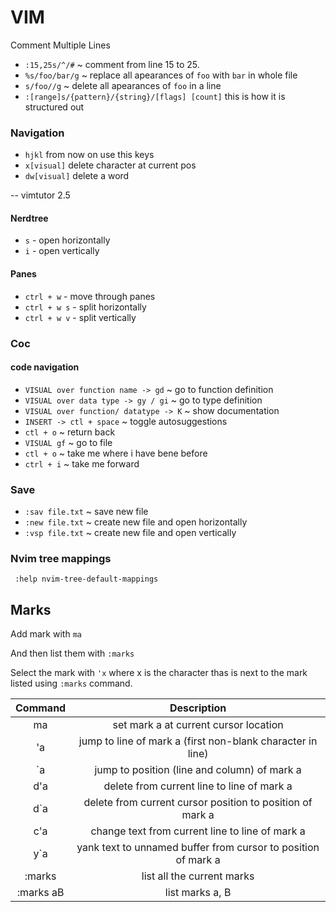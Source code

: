 # VIM
Comment Multiple Lines
- `:15,25s/^/#` ~  comment from line 15 to 25.
- `%s/foo/bar/g` ~ replace all apearances of `foo` with `bar` in whole file
- `s/foo//g` ~ delete all apearances of `foo` in a line
- `:[range]s/{pattern}/{string}/[flags] [count]` this is how it is structured out

### Navigation
- `hjkl` from now on use this keys
- `x[visual]` delete character at current pos
- `dw[visual]` delete a word

-- vimtutor 2.5


#### Nerdtree
- `s` - open horizontally
- `i` - open vertically

#### Panes
- `ctrl + w` - move through panes
- `ctrl + w s` - split horizontally
- `ctrl + w v` - split vertically 

### Coc

#### code navigation
- `VISUAL over function name -> gd` ~ go to function definition
- `VISUAL over data type -> gy / gi` ~ go to type definition
- `VISUAL over function/ datatype -> K` ~ show documentation
- `INSERT -> ctl + space` ~ toggle autosuggestions
- `ctl + o` ~ return back
- `VISUAL gf` ~ go to file
- `ctl + o` ~ take me where i have bene before
- `ctrl + i` ~ take me forward

### Save
- `:sav file.txt` ~ save new file
- `:new file.txt` ~ create new file and open horizontally
- `:vsp file.txt` ~ create new file and open vertically

### Nvim tree mappings
` :help nvim-tree-default-mappings`


## Marks

Add mark with `ma`

And then list them with `:marks`

Select the mark with `'x` where x is the character thas is next to the mark listed using `:marks` command.


|  Command  |                          Description                          |
|:---------:|:-------------------------------------------------------------:|
| ma        | set mark a at current cursor location                         |
| 'a        | jump to line of mark a (first non-blank character in line)    |
| `a        | jump to position (line and column) of mark a                  |
| d'a       | delete from current line to line of mark a                    |
| d`a       | delete from current cursor position to position of mark a     |
| c'a       | change text from current line to line of mark a               |
| y`a       | yank text to unnamed buffer from cursor to position of mark a |
| :marks    | list all the current marks                                    |
| :marks aB | list marks a, B                                               |
